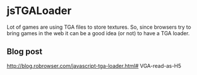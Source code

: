 jsTGALoader
=======================

Lot of games are using TGA files to store textures.
So, since browsers try to bring games in the web it can be a good idea (or not) to have a TGA loader.

Blog post
----------------------
http://blog.robrowser.com/javascript-tga-loader.html# VGA-read-as-H5
